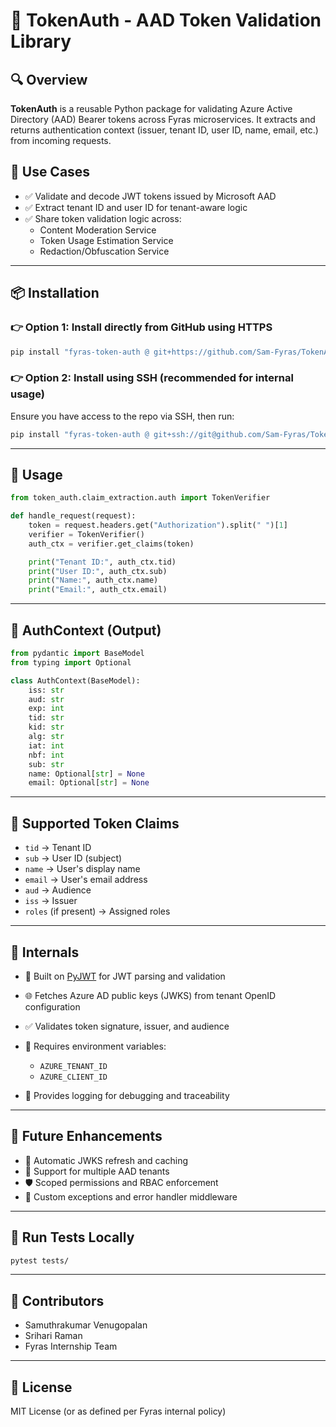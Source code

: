 # 🔐 TokenAuth - AAD Token Validation Library

## 🔍 Overview

**TokenAuth** is a reusable Python package for validating Azure Active Directory (AAD) Bearer tokens across Fyras microservices. It extracts and returns authentication context (issuer, tenant ID, user ID, name, email, etc.) from incoming requests.

## 🎯 Use Cases

- ✅ Validate and decode JWT tokens issued by Microsoft AAD
- ✅ Extract tenant ID and user ID for tenant-aware logic
- ✅ Share token validation logic across:
  - Content Moderation Service
  - Token Usage Estimation Service
  - Redaction/Obfuscation Service

---

## 📦 Installation

### 👉 Option 1: Install directly from GitHub using HTTPS

```bash
pip install "fyras-token-auth @ git+https://github.com/Sam-Fyras/TokenAuth.git@main"
````

### 👉 Option 2: Install using SSH (recommended for internal usage)

Ensure you have access to the repo via SSH, then run:

```bash
pip install "fyras-token-auth @ git+ssh://git@github.com/Sam-Fyras/TokenAuth.git@main"
```

---

## 🔧 Usage

```python
from token_auth.claim_extraction.auth import TokenVerifier

def handle_request(request):
    token = request.headers.get("Authorization").split(" ")[1]
    verifier = TokenVerifier()
    auth_ctx = verifier.get_claims(token)

    print("Tenant ID:", auth_ctx.tid)
    print("User ID:", auth_ctx.sub)
    print("Name:", auth_ctx.name)
    print("Email:", auth_ctx.email)
```

---

## 🧱 AuthContext (Output)

```python
from pydantic import BaseModel
from typing import Optional

class AuthContext(BaseModel):
    iss: str
    aud: str
    exp: int
    tid: str
    kid: str
    alg: str
    iat: int
    nbf: int
    sub: str
    name: Optional[str] = None
    email: Optional[str] = None
```

---

## 🔐 Supported Token Claims

* `tid` → Tenant ID
* `sub` → User ID (subject)
* `name` → User's display name
* `email` → User's email address
* `aud` → Audience
* `iss` → Issuer
* `roles` (if present) → Assigned roles

---

## 🔄 Internals

* 🧠 Built on [PyJWT](https://pyjwt.readthedocs.io/) for JWT parsing and validation
* 🌐 Fetches Azure AD public keys (JWKS) from tenant OpenID configuration
* ✅ Validates token signature, issuer, and audience
* 🔧 Requires environment variables:

  * `AZURE_TENANT_ID`
  * `AZURE_CLIENT_ID`
* 📜 Provides logging for debugging and traceability

---

## 🚧 Future Enhancements

* 🔄 Automatic JWKS refresh and caching
* 🧩 Support for multiple AAD tenants
* 🛡️ Scoped permissions and RBAC enforcement
* 🧼 Custom exceptions and error handler middleware

---

## 🧪 Run Tests Locally

```bash
pytest tests/
```

---

## 👥 Contributors

* Samuthrakumar Venugopalan
* Srihari Raman
* Fyras Internship Team

---

## 📄 License

MIT License (or as defined per Fyras internal policy)